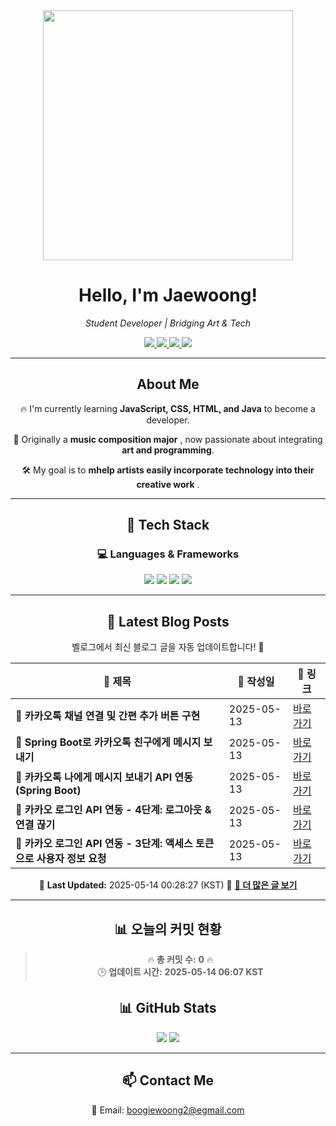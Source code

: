 
<div align="center">
  <img src="https://github.com/Jaewoong-Hwang/Jaewoong-Hwang/blob/main/Character.gif" width="400">
<h1 align="center" font-weight="bold">Hello, I'm Jaewoong! </h1>

<p align="center"><em>Student Developer | Bridging Art & Tech</em></p>

<p align="center">
  <a href="https://github.com/Jaewoong-Hwang">
    <img src="https://img.shields.io/github/followers/Jaewoong-Hwang?label=Follow&style=social" />
  </a>
  <a href="https://velog.io/@mypalebluedot29/posts">
    <img src="https://img.shields.io/badge/Velog-20C997?style=flat-square&logo=velog&logoColor=white"/>
  </a>
  <a href="https://www.youtube.com/@boogiewoong2819">
    <img src="https://img.shields.io/badge/YouTube-FF0000?style=flat-square&logo=youtube&logoColor=white"/>
  </a>
  <a href="https://www.instagram.com/boogie_woong2">
    <img src="https://img.shields.io/badge/Instagram-E4405F?style=flat-square&logo=instagram&logoColor=white"/>
  </a>
</p>

---

## About Me
 <p>🔥 I'm currently learning <strong>JavaScript, CSS, HTML, and Java</strong> to become a developer.</p>
 <p>🎨 Originally a <strong>music composition major</strong> , now passionate about integrating <strong>art and programming</strong>.</p>
 <p>🛠 My goal is to <strong>mhelp artists easily incorporate technology into their creative work</strong> .</p>

---

## 🚀 Tech Stack
### 💻 Languages & Frameworks
<p>
  <img src="https://img.shields.io/badge/JavaScript-F7DF1E?style=for-the-badge&logo=javascript&logoColor=black"/>
  <img src="https://img.shields.io/badge/CSS3-1572B6?style=for-the-badge&logo=css3&logoColor=white"/>
  <img src="https://img.shields.io/badge/HTML5-E34F26?style=for-the-badge&logo=html5&logoColor=white"/>
  <img src="https://img.shields.io/badge/Java-007396?style=for-the-badge&logo=java&logoColor=white"/>
</p>

---



## 📝 Latest Blog Posts
 벨로그에서 최신 블로그 글을 자동 업데이트합니다! 🚀

<!-- BLOG-POST-LIST:START -->
| 📝 제목 | 📅 작성일 | 🔗 링크 |
|---------|------------------|---------|
| **📌 카카오톡 채널 연결 및 간편 추가 버튼 구현** | 2025-05-13 | [바로가기](https://velog.io/@mypalebluedot29/카카오톡-채널-연결-및-간편-추가-버튼-구현) |
| **📌 Spring Boot로 카카오톡 친구에게 메시지 보내기** | 2025-05-13 | [바로가기](https://velog.io/@mypalebluedot29/Spring-Boot로-카카오톡-친구에게-메시지-보내기) |
| **📌 카카오톡 나에게 메시지 보내기 API 연동 (Spring Boot)** | 2025-05-13 | [바로가기](https://velog.io/@mypalebluedot29/카카오톡-나에게-메시지-보내기-API-연동-Spring-Boot) |
| **📌 카카오 로그인 API 연동 - 4단계: 로그아웃 & 연결 끊기** | 2025-05-13 | [바로가기](https://velog.io/@mypalebluedot29/카카오-로그인-API-연동-4단계-로그아웃-연결-끊기) |
| **📌 카카오 로그인 API 연동 - 3단계: 액세스 토큰으로 사용자 정보 요청** | 2025-05-13 | [바로가기](https://velog.io/@mypalebluedot29/카카오-로그인-API-연동-3단계-액세스-토큰으로-사용자-정보-요청-gt2vsmq3) |

📅 **Last Updated:** 2025-05-14 00:28:27 (KST)
🔗 **[📖 더 많은 글 보기](https://velog.io/@mypalebluedot29)**
<!-- BLOG-POST-LIST:END -->




---






















































































































































































































































































































































































































































































































































































































































































































































## 📊 오늘의 커밋 현황
> 🔥 **총 커밋 수:** **0** 🔥  
> 🕒 **업데이트 시간:** **2025-05-14 06:07 KST**

## 📊 GitHub Stats
<p align="center">
  <img src="https://github-readme-stats.vercel.app/api?username=Jaewoong-Hwang&show_icons=true&theme=tokyonight"/>
  <img src="https://github-readme-streak-stats.herokuapp.com/?user=Jaewoong-Hwang&theme=tokyonight"/>
</p>


---

## 📫 Contact Me
 📧 Email: boogiewoong2@egmail.com 

</div>





